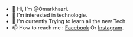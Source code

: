 - 👋 Hi, I’m @Omarkhazri.
- 👀 I’m interested in technologie.
- 🌱 I’m currently Trying to learn all the new Tech.
- 📫 How to reach me : [Facebook]((https://www.facebook.com/KHAZRIOmer/)) Or [Instagram](https://www.instagram.com/khazriomer/).
                       

<!---
Omarkhazri/Omarkhazri is a ✨ special ✨ repository because its `README.md` (this file) appears on your GitHub profile.
You can click the Preview link to take a look at your changes.
--->
